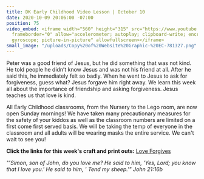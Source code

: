 ```yaml
---
title: DK Early Childhood Video Lesson | October 10
date: 2020-10-09 20:06:00 -07:00
position: 75
video_embed: <iframe width="560" height="315" src="https://www.youtube.com/embed/gzl9ZmWeKq8"
  frameborder="0" allow="accelerometer; autoplay; clipboard-write; encrypted-media;
  gyroscope; picture-in-picture" allowfullscreen></iframe>
small_image: "/uploads/Copy%20of%20Website%20Graphic-%20EC-781327.png"
---
```


Peter was a good friend of Jesus, but he did something that was not kind. He told people he didn’t know Jesus and was not his friend at all. After he said this, he immediately felt so badly. When he went to Jesus to ask for forgiveness, guess what? Jesus forgave him right away. We learn this week all about the importance of friendship and asking forgiveness. Jesus teaches us that love is kind.

All Early Childhood classrooms, from the Nursery to the Lego room, are now open Sunday mornings! We have taken many precautionary measures for the safety of your kiddos as well as the classroom numbers are limited on a first come first served basis. We will be taking the temp of everyone in the classroom and all adults will be wearing masks the entire service. We can't wait to see you!

**Click the links for this week's craft and print outs:**
[Love Forgives](https://drive.google.com/file/d/1X6E5zMFYBhVeO3D2R5ST6pAp_r8OyWR9/view?usp=sharing)

*'"Simon, son of John, do you love me? He said to him, 'Yes, Lord; you know that I love you.' He said to him, ' Tend my sheep.'" John 21:16b*